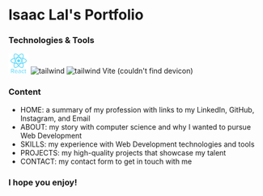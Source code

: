# Isaac Lal's Portfolio

### Technologies & Tools

<img src="https://raw.githubusercontent.com/devicons/devicon/master/icons/react/react-original-wordmark.svg" alt="react" width="40" height="40"/> </a>
<img src="https://cdn.jsdelivr.net/gh/devicons/devicon/icons/tailwindcss/tailwindcss-plain.svg" alt="tailwind" width="40" height="40"/> </a>
<img src="https://cdn.jsdelivr.net/gh/devicons/devicon/icons/vscode/vscode-original.svg" alt="tailwind" width="40" height="40"/> </a>
Vite (couldn't find devicon)          

### Content
- HOME: a summary of my profession with links to my LinkedIn, GitHub, Instagram, and Email
- ABOUT: my story with computer science and why I wanted to pursue Web Development
- SKILLS: my experience with Web Development technologies and tools
- PROJECTS: my high-quality projects that showcase my talent
- CONTACT: my contact form to get in touch with me

### I hope you enjoy!
